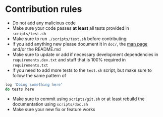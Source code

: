 # Contribution rules

-   Do not add any malicious code
-   Make sure your code passes **at least** all tests provided in `scripts/test.sh`
-   Make sure to run `./scripts/test.sh` before contributing
-   If you add anything new please document it in `doc/`, the [man page](/doc/myt.1) and/or the README.md
-   Make sure to update or add if necessary development dependencies in `requirements.dev.txt` and stuff that is 100% required in `requirements.txt`
-   If you need to add more tests to the `test.sh` script, but make sure to follow the same pattern of

```bash
log 'Doing something here'
do tests here
```

-   Make sure to commit using `scripts/git.sh` or at least rebuild the documentation using `scripts/doc.sh`
-   Make sure your new fix or feature works
